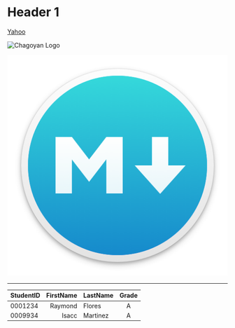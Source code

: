 # Header 1

<!-- Link -->

[Yahoo](https://google.com/ 'Go to Yahoo')

<!-- Images -->

![Chagoyan Logo](https://www.chsserver01.org/img/namelogo2.png ' Chagoyan Logo')

![Markdown Logo](Images/logo.png)

---

<!-- Table -->
| StudentID | FirstName | LastName | Grade | 
| --------- | ---------: | :-------- | :---: |
| 0001234   | Raymond   | Flores   | A     |
| 0009934   | Isacc     | Martinez | A     |
